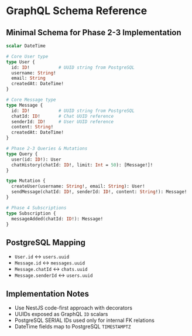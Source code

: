 # GraphQL Schema Reference

## Minimal Schema for Phase 2-3 Implementation

```graphql
scalar DateTime

# Core User type
type User {
  id: ID!           # UUID string from PostgreSQL
  username: String!
  email: String
  createdAt: DateTime!
}

# Core Message type  
type Message {
  id: ID!           # UUID string from PostgreSQL
  chatId: ID!       # Chat UUID reference
  senderId: ID!     # User UUID reference
  content: String!
  createdAt: DateTime!
}

# Phase 2-3 Queries & Mutations
type Query {
  user(id: ID!): User
  chatHistory(chatId: ID!, limit: Int = 50): [Message!]!
}

type Mutation {
  createUser(username: String!, email: String): User!
  sendMessage(chatId: ID!, senderId: ID!, content: String!): Message!
}

# Phase 4 Subscriptions
type Subscription {
  messageAdded(chatId: ID!): Message!
}
```

## PostgreSQL Mapping

- `User.id` ↔ `users.uuid`
- `Message.id` ↔ `messages.uuid`  
- `Message.chatId` ↔ `chats.uuid`
- `Message.senderId` ↔ `users.uuid`

## Implementation Notes

- Use NestJS code-first approach with decorators
- UUIDs exposed as GraphQL `ID` scalars
- PostgreSQL SERIAL IDs used only for internal FK relations
- DateTime fields map to PostgreSQL `TIMESTAMPTZ`
